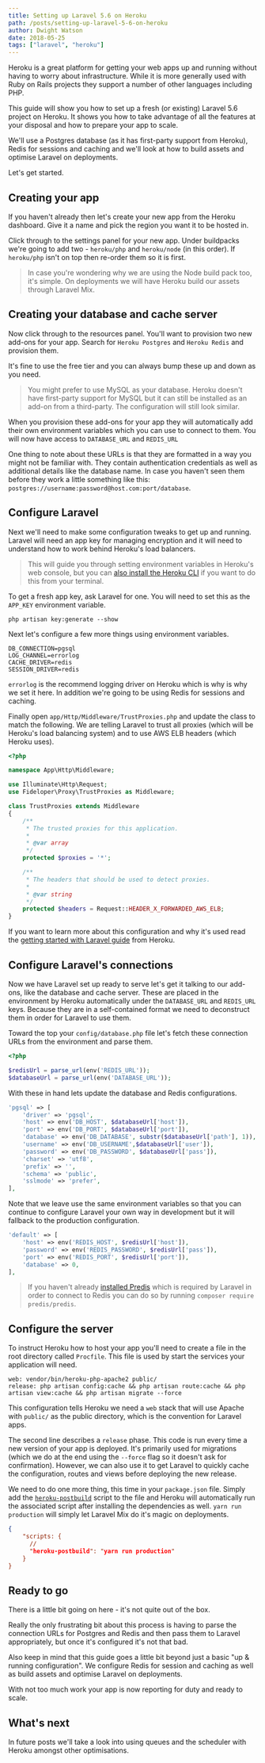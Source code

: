 ```yaml
---
title: Setting up Laravel 5.6 on Heroku
path: /posts/setting-up-laravel-5-6-on-heroku
author: Dwight Watson
date: 2018-05-25
tags: ["laravel", "heroku"]
---
```


Heroku is a great platform for getting your web apps up and running without having to worry about infrastructure. While it is more generally used with Ruby on Rails projects they support a number of other languages including PHP.

This guide will show you how to set up a fresh (or existing) Laravel 5.6 project on Heroku. It shows you how to take advantage of all the features at your disposal and how to prepare your app to scale.

We'll use a Postgres database (as it has first-party support from Heroku), Redis for sessions and caching and we'll look at how to build assets and optimise Laravel on deployments.

Let's get started.

## Creating your app

If you haven't already then let's create your new app from the Heroku dashboard. Give it a name and pick the region you want it to be hosted in.

Click through to the settings panel for your new app. Under buildpacks we're going to add two - `heroku/php` and `heroku/node` (in this order). If `heroku/php` isn't on top then re-order them so it is first.

> In case you're wondering why we are using the Node build pack too, it's simple. On deployments we will have Heroku build our assets through Laravel Mix.

## Creating your database and cache server

Now click through to the resources panel. You'll want to provision two new add-ons for your app. Search for `Heroku Postgres` and `Heroku Redis` and provision them.

It's fine to use the free tier and you can always bump these up and down as you need.

> You might prefer to use MySQL as your database. Heroku doesn't have first-party support for MySQL but it can still be installed as an add-on from a third-party. The configuration will still look similar.

When you provision these add-ons for your app they will automatically add their own environment variables which you can use to connect to them. You will now have access to `DATABASE_URL` and `REDIS_URL`

One thing to note about these URLs is that they are formatted in a way you might not be familiar with. They contain authentication credentials as well as additional details like the database name. In case you haven't seen them before they work a little something like this: `postgres://username:password@host.com:port/database`.

## Configure Laravel

Next we'll need to make some configuration tweaks to get up and running. Laravel will need an app key for managing encryption and it will need to understand how to work behind Heroku's load balancers.

> This will guide you through setting environment variables in Heroku's web console, but you can [also install the Heroku CLI](https://devcenter.heroku.com/articles/heroku-cli) if you want to do this from your terminal.

To get a fresh app key, ask Laravel for one. You will need to set this as the `APP_KEY` environment variable.

```shell
php artisan key:generate --show
```

Next let's configure a few more things using environment variables.

```shell
DB_CONNECTION=pgsql
LOG_CHANNEL=errorlog
CACHE_DRIVER=redis
SESSION_DRIVER=redis
```

`errorlog` is the recommend logging driver on Heroku which is why is why we set it here. In addition we're going to be using Redis for sessions and caching.

Finally open `app/Http/Middleware/TrustProxies.php` and update the class to match the following. We are telling Laravel to trust all proxies (which will be Heroku's load balancing system) and to use AWS ELB headers (which Heroku uses).

```php
<?php

namespace App\Http\Middleware;

use Illuminate\Http\Request;
use Fideloper\Proxy\TrustProxies as Middleware;

class TrustProxies extends Middleware
{
    /**
     * The trusted proxies for this application.
     *
     * @var array
     */
    protected $proxies = '*';

    /**
     * The headers that should be used to detect proxies.
     *
     * @var string
     */
    protected $headers = Request::HEADER_X_FORWARDED_AWS_ELB;
}
```

If you want to learn more about this configuration and why it's used read the [getting started with Laravel guide](https://devcenter.heroku.com/articles/getting-started-with-laravel) from Heroku.

## Configure Laravel's connections

Now we have Laravel set up ready to serve let's get it talking to our add-ons, like the database and cache server. These are placed in the environment by Heroku automatically under the `DATABASE_URL` and `REDIS_URL` keys. Because they are in a self-contained format we need to deconstruct them in order for Laravel to use them.

Toward the top your `config/database.php` file let's fetch these connection URLs from the environment and parse them.

```php
<?php

$redisUrl = parse_url(env('REDIS_URL'));
$databaseUrl = parse_url(env('DATABASE_URL'));
```

With these in hand lets update the database and Redis configurations.

```php
'pgsql' => [
    'driver' => 'pgsql',
    'host' => env('DB_HOST', $databaseUrl['host']),
    'port' => env('DB_PORT', $databaseUrl['port']),
    'database' => env('DB_DATABASE', substr($databaseUrl['path'], 1)),
    'username' => env('DB_USERNAME',$databaseUrl['user']),
    'password' => env('DB_PASSWORD', $databaseUrl['pass']),
    'charset' => 'utf8',
    'prefix' => '',
    'schema' => 'public',
    'sslmode' => 'prefer',
],
```

Note that we leave use the same environment variables so that you can continue to configure Laravel your own way in development but it will fallback to the production configuration.

```php
'default' => [
    'host' => env('REDIS_HOST', $redisUrl['host']),
    'password' => env('REDIS_PASSWORD', $redisUrl['pass']),
    'port' => env('REDIS_PORT', $redisUrl['port']),
    'database' => 0,
],
```

> If you haven't already [installed Predis](https://laravel.com/docs/5.6/redis#introduction) which is required by Laravel in order to connect to Redis you can do so by running `composer require predis/predis`.

## Configure the server

To instruct Heroku how to host your app you'll need to create a file in the root directory called `Procfile`. This file is used by start the services your application will need.

```shell
web: vendor/bin/heroku-php-apache2 public/
release: php artisan config:cache && php artisan route:cache && php artisan view:cache && php artisan migrate --force
```

This configuration tells Heroku we need a `web` stack that will use Apache with `public/` as the public directory, which is the convention for Laravel apps.

The second line describes a `release` phase. This code is run every time a new version of your app is deployed. It's primarily used for migrations (which we do at the end using the `--force` flag so it doesn't ask for confirmation). However, we can also use it to get Laravel to quickly cache the configuration, routes and views before deploying the new release.

We need to do one more thing, this time in your `package.json` file. Simply add the [`heroku-postbuild`](https://devcenter.heroku.com/articles/nodejs-support#customizing-the-build-process) script to the file and Heroku will automatically run the associated script after installing the dependencies as well. `yarn run production` will simply let Laravel Mix do it's magic on deployments.

```json
{
    "scripts: {
      //
      "heroku-postbuild": "yarn run production"
    }
}
```

## Ready to go

There is a little bit going on here - it's not quite out of the box.

Really the only frustrating bit about this process is having to parse the connection URLs for Postgres and Redis and then pass them to Laravel appropriately, but once it's configured it's not that bad.

Also keep in mind that this guide goes a little bit beyond just a basic "up & running configuration". We configure Redis for session and caching as well as build assets and optimise Laravel on deployments.

With not too much work your app is now reporting for duty and ready to scale.

## What's next

In future posts we'll take a look into using queues and the scheduler with Heroku amongst other optimisations.
